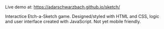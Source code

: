 Live demo at: https://adarschwarzbach.github.io/sketch/

Interactice Etch-a-Sketch game. Designed/styled with HTML and CSS, logic and user interface created with JavaScript. Not yet mobile friendly. 